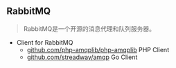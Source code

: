 ## RabbitMQ
> RabbitMQ是一个开源的消息代理和队列服务器。

- Client for RabbitMQ
	- [github.com/php-amqplib/php-amqplib](https://github.com/php-amqplib/php-amqplibs) PHP Client
	- [github.com/streadway/amqp](https://github.com/streadway/amqp) Go Client